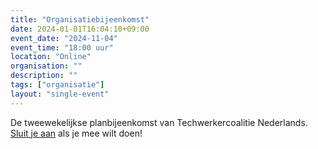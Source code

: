 ```yaml
---
title: "Organisatiebijeenkomst"
date: 2024-01-01T16:04:10+09:00
event_date: "2024-11-04"
event_time: "18:00 uur"
location: "Online"
organisation: ""
description: ""
tags: ["organisatie"]
layout: "single-event"
---
```


De tweewekelijkse planbijeenkomst van Techwerkercoalitie Nederlands. [Sluit je aan](/join) als je mee wilt doen!

